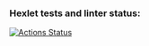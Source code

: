 ### Hexlet tests and linter status:
[![Actions Status](https://github.com/Blind-Beast/python-project-52/actions/workflows/hexlet-check.yml/badge.svg)](https://github.com/Blind-Beast/python-project-52/actions)